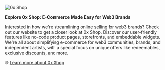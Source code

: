 ![0x Shop](./images/cover.png)

**Explore 0x Shop: E-Commerce Made Easy for Web3 Brands**

Interested in how we're streamlining online selling for web3 brands? Check out our website to get a closer look at 0x Shop. Discover our user-friendly features like no-code product pages, storefronts, and embeddable widgets. We're all about simplifying e-commerce for web3 communities, brands, and independent artists, with a special focus on unique offers like redeemables, exclusive discounts, and more.


🌐 [Learn more about 0x Shop](https://0x.shop)
